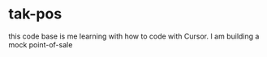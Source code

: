 # tak-pos
this code base is me learning with how to code with Cursor. I am building a mock point-of-sale 
